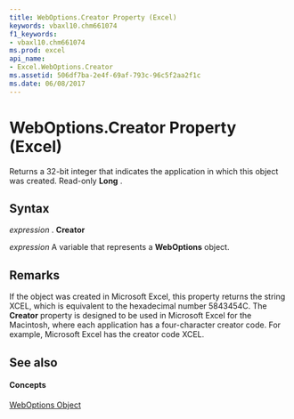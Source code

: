 ```yaml
---
title: WebOptions.Creator Property (Excel)
keywords: vbaxl10.chm661074
f1_keywords:
- vbaxl10.chm661074
ms.prod: excel
api_name:
- Excel.WebOptions.Creator
ms.assetid: 506df7ba-2e4f-69af-793c-96c5f2aa2f1c
ms.date: 06/08/2017
---
```



# WebOptions.Creator Property (Excel)

Returns a 32-bit integer that indicates the application in which this object was created. Read-only **Long** .


## Syntax

 _expression_ . **Creator**

 _expression_ A variable that represents a **WebOptions** object.


## Remarks

If the object was created in Microsoft Excel, this property returns the string XCEL, which is equivalent to the hexadecimal number 5843454C. The **Creator** property is designed to be used in Microsoft Excel for the Macintosh, where each application has a four-character creator code. For example, Microsoft Excel has the creator code XCEL.


## See also


#### Concepts


[WebOptions Object](weboptions-object-excel.md)

